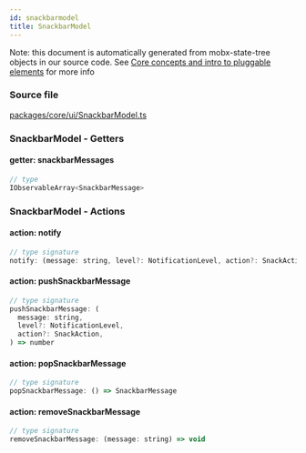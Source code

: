 ```yaml
---
id: snackbarmodel
title: SnackbarModel
---
```


Note: this document is automatically generated from mobx-state-tree objects in
our source code. See
[Core concepts and intro to pluggable elements](/docs/developer_guide/) for more
info

### Source file

[packages/core/ui/SnackbarModel.ts](https://github.com/GMOD/jbrowse-components/blob/main/packages/core/ui/SnackbarModel.ts)

### SnackbarModel - Getters

#### getter: snackbarMessages

```js
// type
IObservableArray<SnackbarMessage>
```

### SnackbarModel - Actions

#### action: notify

```js
// type signature
notify: (message: string, level?: NotificationLevel, action?: SnackAction) => void
```

#### action: pushSnackbarMessage

```js
// type signature
pushSnackbarMessage: (
  message: string,
  level?: NotificationLevel,
  action?: SnackAction,
) => number
```

#### action: popSnackbarMessage

```js
// type signature
popSnackbarMessage: () => SnackbarMessage
```

#### action: removeSnackbarMessage

```js
// type signature
removeSnackbarMessage: (message: string) => void
```
